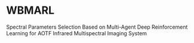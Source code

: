 # WBMARL
Spectral Parameters Selection Based on Multi-Agent Deep Reinforcement Learning for AOTF Infrared Multispectral Imaging System
